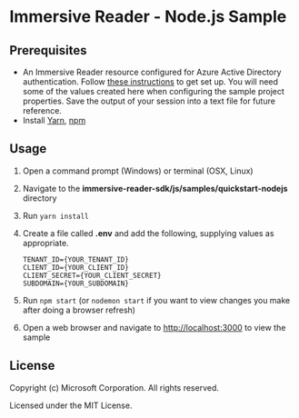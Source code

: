 # Immersive Reader - Node.js Sample

## Prerequisites

* An Immersive Reader resource configured for Azure Active Directory authentication. Follow [these instructions](https://docs.microsoft.com/en-us/azure/applied-ai-services/immersive-reader/how-to-create-immersive-reader) to get set up. You will need some of the values created here when configuring the sample project properties. Save the output of your session into a text file for future reference.
* Install [Yarn](https://yarnpkg.com), [npm](https://npmjs.com)

## Usage

1. Open a command prompt (Windows) or terminal (OSX, Linux)

1. Navigate to the **immersive-reader-sdk/js/samples/quickstart-nodejs** directory

1. Run `yarn install`

1. Create a file called **.env** and add the following, supplying values as appropriate.

    ```text
    TENANT_ID={YOUR_TENANT_ID}
    CLIENT_ID={YOUR_CLIENT_ID}
    CLIENT_SECRET={YOUR_CLIENT_SECRET}
    SUBDOMAIN={YOUR_SUBDOMAIN}
    ```

1. Run `npm start` (or `nodemon start` if you want to view changes you make after doing a browser refresh)

1. Open a web browser and navigate to [http://localhost:3000](http://localhost:3000) to view the sample

## License

Copyright (c) Microsoft Corporation. All rights reserved.

Licensed under the MIT License.
